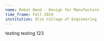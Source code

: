 ```yaml
---
name: Robot Hand - Design for Manufacture
time_frame: Fall 2019
institution: Olin College of Engineering
---
```

testing testing 123
